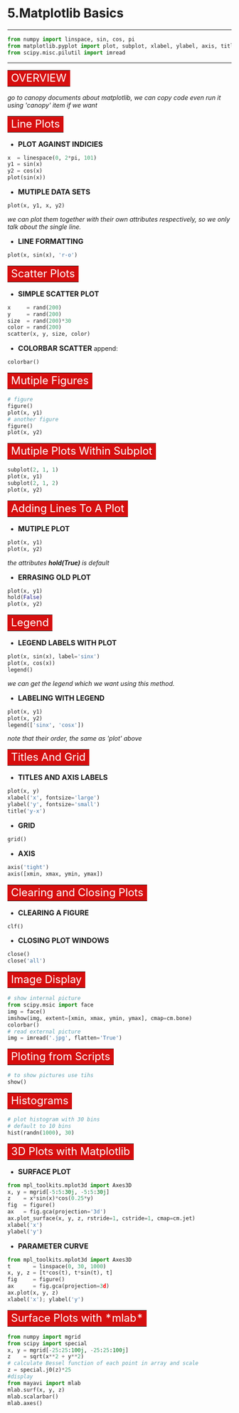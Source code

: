 # 5.Matplotlib Basics　
---------------------
```python
from numpy import linspace, sin, cos, pi
from matplotlib.pyplot import plot, subplot, xlabel, ylabel, axis, title,  grid, show, imread, cm, savefig, tight_layout, imshow
from scipy.misc.pilutil import imread
```
----------------------
<table><tr><td bgcolor=#d60e0e><font color="white" size=5>OVERVIEW</font></td></tr></table>

*go to canopy documents about matplotlib, we can copy code even run it using 'canopy' item if we want*

<table><tr><td bgcolor=#d60e0e><font color="white" size=5>Line Plots</font></td></tr></table>

- **<font size=3>PLOT AGAINST INDICIES</font>**
```python
x  = linespace(0, 2*pi, 101)
y1 = sin(x)
y2 = cos(x)
plot(sin(x))
```
- **<font size=3>MUTIPLE DATA SETS</font>**
```python
plot(x, y1, x, y2)
```
*we can plot them together with their own attributes respectively, so we only talk about the single line.*

- **<font size=3>LINE FORMATTING</font>**
```python
plot(x, sin(x), 'r-o')
```

<table><tr><td bgcolor=#d60e0e><font color="white" size=5>Scatter Plots</font></td></tr></table>

- **<font size=3>SIMPLE SCATTER PLOT</font>**
```python
x     = rand(200)
y     = rand(200)
size  = rand(200)*30
color = rand(200)
scatter(x, y, size, color)
```
- **<font size=3>COLORBAR SCATTER</font>**
append:
```python
colorbar()
```

<table><tr><td bgcolor=#d60e0e><font color="white" size=5>Mutiple Figures</font></td></tr></table>

```python
# figure
figure()
plot(x, y1)
# another figure
figure()
plot(x, y2)
```

<table><tr><td bgcolor=#d60e0e><font color="white" size=5>Mutiple Plots Within Subplot</font></td></tr></table>

```python
subplot(2, 1, 1)
plot(x, y1)
subplot(2, 1, 2)
plot(x, y2)
```

<table><tr><td bgcolor=#d60e0e><font color="white" size=5>Adding Lines To A Plot</font></td></tr></table>

- **<font size=3>MUTIPLE PLOT</font>**
```python
plot(x, y1)
plot(x, y2)
```
*the attributes **hold(True)** is default*

- **<font size=3>ERRASING OLD PLOT</font>**
```python
plot(x, y1)
hold(False)
plot(x, y2)
```

<table><tr><td bgcolor=#d60e0e><font color="white" size=5>Legend</font></td></tr></table>

- **<font size=3>LEGEND LABELS WITH PLOT</font>**
```python
plot(x, sin(x), label='sinx')
plot(x, cos(x))
legend()
```
*we can get the legend which we want using this method.*

- **<font size=3>LABELING WITH LEGEND</font>**
```python
plot(x, y1)
plot(x, y2)
legend(['sinx', 'cosx'])
```
*note that their order, the same as 'plot' above*

<table><tr><td bgcolor=#d60e0e><font color="white" size=5>Titles And Grid</font></td></tr></table>

- **<font size=3>TITLES AND AXIS LABELS</font>**
```python
plot(x, y)
xlabel('x', fontsize='large')
ylabel('y', fontsize='small')
title('y-x')
```
- **<font size=3>GRID</font>**
```python
grid()
```
- **<font size=3>AXIS</font>**
```python
axis('tight')
axis([xmin, xmax, ymin, ymax])
```

<table><tr><td bgcolor=#d60e0e><font color="white" size=5>Clearing and Closing Plots</font></td></tr></table>

- **<font size=3>CLEARING A FIGURE</font>**

```python
clf()
```
- **<font size=3>CLOSING PLOT WINDOWS</font>**

```python
close()
close('all')
```

<table><tr><td bgcolor=#d60e0e><font color="white" size=5>Image Display</font></td></tr></table>

```python
# show internal picture
from scipy.msic import face
img = face()
imshow(img, extent=[xmin, xmax, ymin, ymax], cmap=cm.bone)
colorbar()
# read external picture
img = imread('.jpg', flatten='True')
```

<table><tr><td bgcolor=#d60e0e><font color="white" size=5>Ploting from Scripts</font></td></tr></table>

```python
# to show pictures use tihs
show()
```

<table><tr><td bgcolor=#d60e0e><font color="white" size=5>Histograms</font></td></tr></table>

```python
# plot histogram with 30 bins
# default to 10 bins
hist(randn(1000), 30)
```

<table><tr><td bgcolor=#d60e0e><font color="white" size=5>3D Plots with Matplotlib</font></td></tr></table>

- **<font size=3>SURFACE PLOT</font>**

```python
from mpl_toolkits.mplot3d import Axes3D
x, y = mgrid[-5:5:30j, -5:5:30j]
z    = x*sin(x)*cos(0.25*y)
fig  = figure()
ax   = fig.gca(projection='3d')
ax.plot_surface(x, y, z, rstride=1, cstride=1, cmap=cm.jet)
xlabel('x')
ylabel('y')
```

- **<font size=3>PARAMETER CURVE</font>**

```python
from mpl_toolkits.mplot3d import Axes3D
t       = linspace(0, 30, 1000)
x, y, z = [t*cos(t), t*sin(t), t]
fig     = figure()
ax      = fig.gca(projection=3d)
ax.plot(x, y, z)
xlabel('x'); ylabel('y')
```

 <table><tr><td bgcolor=#d60e0e><font color="white" size=5>Surface Plots with *mlab*</font></td></tr></table> 

```python
from numpy import mgrid
from scipy import special
x, y = mgrid[-25:25:100j, -25:25:100j]
z    = sqrt(x**2 + y**2)
# calculate Bessel function of each point in array and scale
z = special.j0(z)*25
#display
from mayavi import mlab
mlab.surf(x, y, z)
mlab.scalarbar()
mlab.axes()
```
